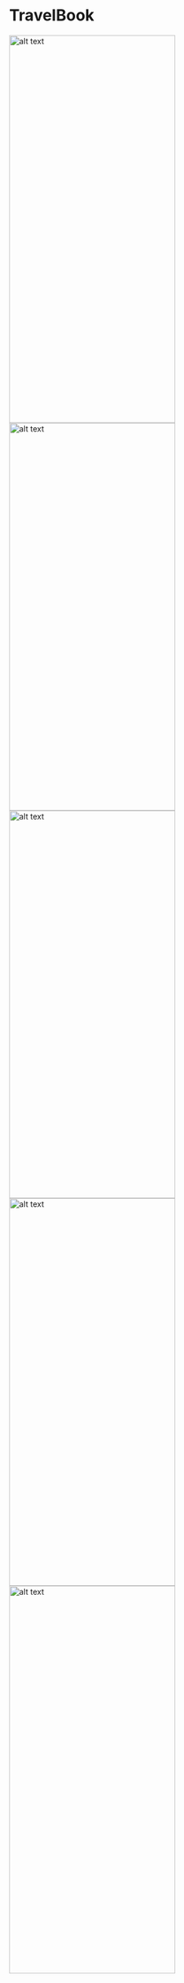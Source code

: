 # TravelBook

<img src = "https://github.com/furkanislam/TravelBook/assets/65629988/11b6c908-73bb-4baa-a02c-0b6d243e0bd0" alt="alt text" width="300" height="700">
<img src = "https://github.com/furkanislam/TravelBook/assets/65629988/cfde9bdc-6716-4f05-aca9-f56cc1e415d1" alt="alt text" width="300" height="700">
<img src = "https://github.com/furkanislam/TravelBook/assets/65629988/2f141e20-4b03-49f2-a244-01e829b6bc7c" alt="alt text" width="300" height="700">
<img src = "https://github.com/furkanislam/TravelBook/assets/65629988/6fba288e-bdd7-4b52-ac42-e9335f2e4c08" alt="alt text" width="300" height="700">
<img src = "https://github.com/furkanislam/TravelBook/assets/65629988/123b1284-05e1-4736-9724-62865d17a7e0" alt="alt text" width="300" height="700">
